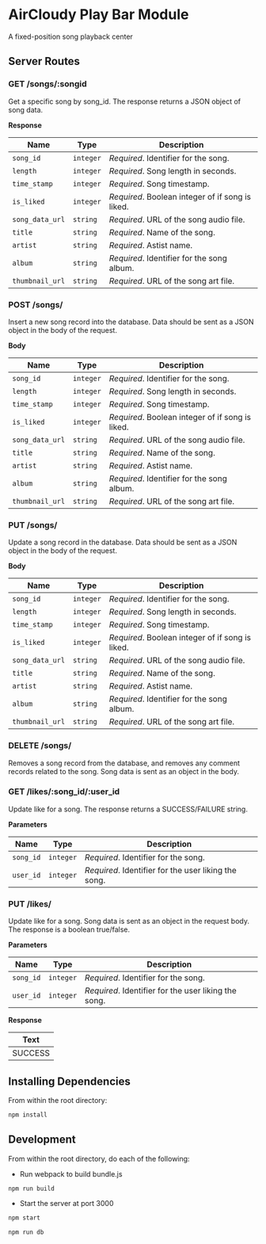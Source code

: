 # AirCloudy Play Bar Module

A fixed-position song playback center

## Server Routes

### GET /songs/:songid

Get a specific song by song_id. The response returns a JSON object of song data.

**Response**

| Name  | Type | Description |
| ----- | ---- | ----------- |
| `song_id` | `integer` | _Required_. Identifier for the song. |
| `length` | `integer` | _Required_. Song length in seconds. |
| `time_stamp` | `integer` | _Required_. Song timestamp. |
| `is_liked` | `integer` | _Required_. Boolean integer of if song is liked. |
| `song_data_url` | `string` | _Required_. URL of the song audio file. |
| `title` | `string` | _Required_. Name of the song. |
| `artist` | `string` | _Required_. Astist name. |
| `album` | `string` | _Required_. Identifier for the song album. |
| `thumbnail_url` | `string` | _Required_. URL of the song art file. |

### POST /songs/

Insert a new song record into the database. Data should be sent as a JSON object in the body of the request.

**Body**

| Name  | Type | Description |
| ----- | ---- | ----------- |
| `song_id` | `integer` | _Required_. Identifier for the song. |
| `length` | `integer` | _Required_. Song length in seconds. |
| `time_stamp` | `integer` | _Required_. Song timestamp. |
| `is_liked` | `integer` | _Required_. Boolean integer of if song is liked. |
| `song_data_url` | `string` | _Required_. URL of the song audio file. |
| `title` | `string` | _Required_. Name of the song. |
| `artist` | `string` | _Required_. Astist name. |
| `album` | `string` | _Required_. Identifier for the song album. |
| `thumbnail_url` | `string` | _Required_. URL of the song art file. |

### PUT /songs/

Update a song record in the database. Data should be sent as a JSON object in the body of the request.

**Body**

| Name  | Type | Description |
| ----- | ---- | ----------- |
| `song_id` | `integer` | _Required_. Identifier for the song. |
| `length` | `integer` | _Required_. Song length in seconds. |
| `time_stamp` | `integer` | _Required_. Song timestamp. |
| `is_liked` | `integer` | _Required_. Boolean integer of if song is liked. |
| `song_data_url` | `string` | _Required_. URL of the song audio file. |
| `title` | `string` | _Required_. Name of the song. |
| `artist` | `string` | _Required_. Astist name. |
| `album` | `string` | _Required_. Identifier for the song album. |
| `thumbnail_url` | `string` | _Required_. URL of the song art file. |

### DELETE /songs/

Removes a song record from the database, and removes any comment records related to the song. Song data is sent as an object in the body.

### GET /likes/:song_id/:user_id

Update like for a song. The response returns a SUCCESS/FAILURE string.

**Parameters**

| Name  | Type | Description |
| ----- | ---- | ----------- |
| `song_id` | `integer` | _Required_. Identifier for the song. |
| `user_id` | `integer` | _Required_. Identifier for the user liking the song. |

### PUT /likes/

Update like for a song. Song data is sent as an object in the request body. The response is a boolean true/false.

**Parameters**

| Name  | Type | Description |
| ----- | ---- | ----------- |
| `song_id` | `integer` | _Required_. Identifier for the song. |
| `user_id` | `integer` | _Required_. Identifier for the user liking the song. |

**Response**

| Text |
| ---- |
| SUCCESS |


## Installing Dependencies

From within the root directory:

```bash
npm install
```

## Development

From within the root directory, do each of the following:

- Run webpack to build bundle.js

```bash
npm run build
```

- Start the server at port 3000

```bash
npm start
```

```bash
npm run db
```
